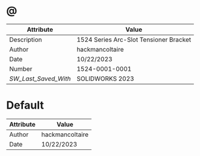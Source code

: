 # @
| Attribute | Value |
| ---  | ---     |
| Description | 1524 Series Arc-Slot Tensioner Bracket |
| Author | hackmancoltaire |
| Date | 10/22/2023 |
| Number | 1524-0001-0001 |
| _SW_Last_Saved_With_ | SOLIDWORKS 2023 |
# Default
| Attribute | Value |
| ---  | ---     |
| Author | hackmancoltaire |
| Date | 10/22/2023 |
